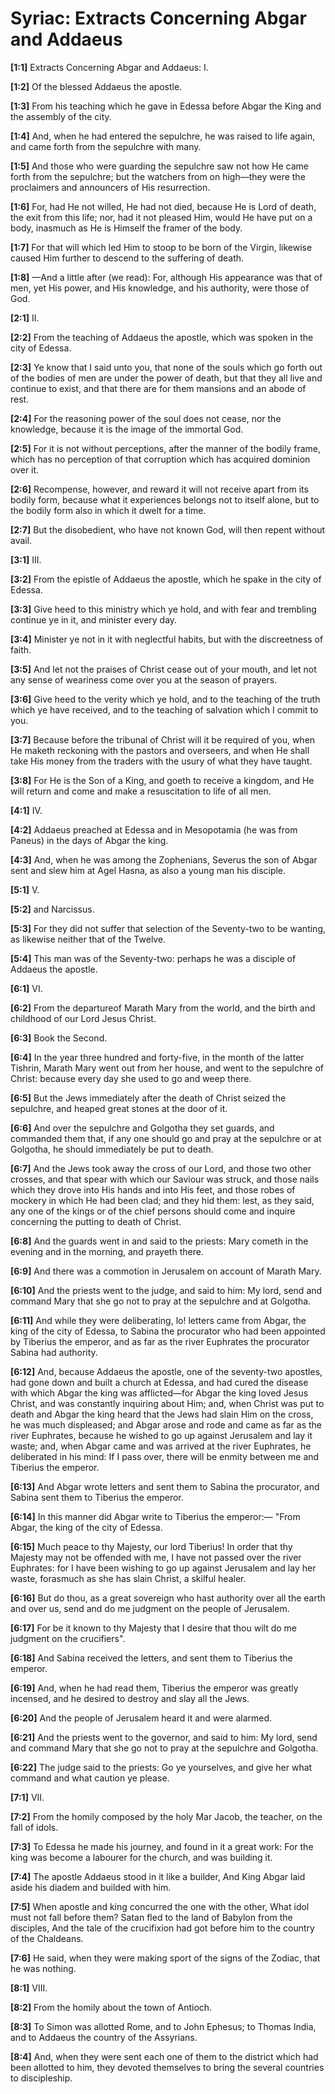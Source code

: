 # Syriac: Extracts Concerning Abgar and Addaeus

**[1:1]** Extracts Concerning Abgar and Addaeus: I.

**[1:2]** Of the blessed Addaeus the apostle.

**[1:3]** From his teaching which he gave in Edessa before Abgar the King and the assembly of the city.

**[1:4]** And, when he had entered the sepulchre, he was raised to life again, and came forth from the sepulchre with many.

**[1:5]** And those who were guarding the sepulchre saw not how He came forth from the sepulchre; but the watchers from on high—they were the proclaimers and announcers of His resurrection.

**[1:6]** For, had He not willed, He had not died, because He is Lord of death, the exit from this life; nor, had it not pleased Him, would He have put on a body, inasmuch as He is Himself the framer of the body.

**[1:7]** For that will which led Him to stoop to be born of the Virgin, likewise caused Him further to descend to the suffering of death.

**[1:8]** —And a little after (we read):  For, although His appearance was that of men, yet His power, and His knowledge, and his authority, were those of God.

**[2:1]** II.

**[2:2]** From the teaching of Addaeus the apostle, which was spoken in the city of Edessa.

**[2:3]** Ye know that I said unto you, that none of the souls which go forth out of the bodies of men are under the power of death, but that they all live and continue to exist, and that there are for them mansions and an abode of rest.

**[2:4]** For the reasoning power of the soul does not cease, nor the knowledge, because it is the image of the immortal God.

**[2:5]** For it is not without perceptions, after the manner of the bodily frame, which has no perception of that corruption which has acquired dominion over it.

**[2:6]** Recompense, however, and reward it will not receive apart from its bodily form, because what it experiences belongs not to itself alone, but to the bodily form also in which it dwelt for a time.

**[2:7]** But the disobedient, who have not known God, will then repent without avail.

**[3:1]** III.

**[3:2]** From the epistle of Addaeus the apostle, which he spake in the city of Edessa.

**[3:3]** Give heed to this ministry which ye hold, and with fear and trembling continue ye in it, and minister every day.

**[3:4]** Minister ye not in it with neglectful habits, but with the discreetness of faith.

**[3:5]** And let not the praises of Christ cease out of your mouth, and let not any sense of weariness come over you at the season of prayers.

**[3:6]** Give heed to the verity which ye hold, and to the teaching of the truth which ye have received, and to the teaching of salvation which I commit to you.

**[3:7]** Because before the tribunal of Christ will it be required of you, when He maketh reckoning with the pastors and overseers, and when He shall take His money from the traders with the usury of what they have taught.

**[3:8]** For He is the Son of a King, and goeth to receive a kingdom, and He will return and come and make a resuscitation to life of all men.

**[4:1]** IV.

**[4:2]** Addaeus preached at Edessa and in Mesopotamia (he was from Paneus) in the days of Abgar the king.

**[4:3]** And, when he was among the Zophenians, Severus the son of Abgar sent and slew him at Agel Hasna, as also a young man his disciple.

**[5:1]** V.

**[5:2]** and Narcissus.

**[5:3]** For they did not suffer that selection of the Seventy-two to be wanting, as likewise neither that of the Twelve.

**[5:4]** This man was of the Seventy-two:  perhaps he was a disciple of Addaeus the apostle.

**[6:1]** VI.

**[6:2]** From the departureof Marath Mary from the world, and the birth and childhood of our Lord Jesus Christ.

**[6:3]** Book the Second.

**[6:4]** In the year three hundred and forty-five, in the month of the latter Tishrin, Marath Mary went out from her house, and went to the sepulchre of Christ:  because every day she used to go and weep there.

**[6:5]** But the Jews immediately after the death of Christ seized the sepulchre, and heaped great stones at the door of it.

**[6:6]** And over the sepulchre and Golgotha they set guards, and commanded them that, if any one should go and pray at the sepulchre or at Golgotha, he should immediately be put to death.

**[6:7]** And the Jews took away the cross of our Lord, and those two other crosses, and that spear with which our Saviour was struck, and those nails which they drove into His hands and into His feet, and those robes of mockery in which He had been clad; and they hid them:  lest, as they said, any one of the kings or of the chief persons should come and inquire concerning the putting to death of Christ.

**[6:8]** And the guards went in and said to the priests:  Mary cometh in the evening and in the morning, and prayeth there.

**[6:9]** And there was a commotion in Jerusalem on account of Marath Mary.

**[6:10]** And the priests went to the judge, and said to him:  My lord, send and command Mary that she go not to pray at the sepulchre and at Golgotha.

**[6:11]** And while they were deliberating, lo! letters came from Abgar, the king of the city of Edessa, to Sabina the procurator who had been appointed by Tiberius the emperor, and as far as the river Euphrates the procurator Sabina had authority.

**[6:12]** And, because Addaeus the apostle, one of the seventy-two apostles, had gone down and built a church at Edessa, and had cured the disease with which Abgar the king was afflicted—for Abgar the king loved Jesus Christ, and was constantly inquiring about Him; and, when Christ was put to death and Abgar the king heard that the Jews had slain Him on the cross, he was much displeased; and Abgar arose and rode and came as far as the river Euphrates, because he wished to go up against Jerusalem and lay it waste; and, when Abgar came and was arrived at the river Euphrates, he deliberated in his mind:  If I pass over, there will be enmity between me and Tiberius the emperor.

**[6:13]** And Abgar wrote letters and sent them to Sabina the procurator, and Sabina sent them to Tiberius the emperor.

**[6:14]** In this manner did Abgar write to Tiberius the emperor:—  "From Abgar, the king of the city of Edessa.

**[6:15]** Much peace to thy Majesty, our lord Tiberius!  In order that thy Majesty may not be offended with me, I have not passed over the river Euphrates:  for I have been wishing to go up against Jerusalem and lay her waste, forasmuch as she has slain Christ, a skilful healer.

**[6:16]** But do thou, as a great sovereign who hast authority over all the earth and over us, send and do me judgment on the people of Jerusalem.

**[6:17]** For be it known to thy Majesty that I desire that thou wilt do me judgment on the crucifiers".

**[6:18]** And Sabina received the letters, and sent them to Tiberius the emperor.

**[6:19]** And, when he had read them, Tiberius the emperor was greatly incensed, and he desired to destroy and slay all the Jews.

**[6:20]** And the people of Jerusalem heard it and were alarmed.

**[6:21]** And the priests went to the governor, and said to him:  My lord, send and command Mary that she go not to pray at the sepulchre and Golgotha.

**[6:22]** The judge said to the priests:  Go ye yourselves, and give her what command and what caution ye please.

**[7:1]** VII.

**[7:2]** From the homily composed by the holy Mar Jacob, the teacher, on the fall of idols.

**[7:3]** To Edessa he made his journey, and found in it a great work:  For the king was become a labourer for the church, and was building it.

**[7:4]** The apostle Addaeus stood in it like a builder,  And King Abgar laid aside his diadem and builded with him.

**[7:5]** When apostle and king concurred the one with the other,  What idol must not fall before them?  Satan fled to the land of Babylon from the disciples,  And the tale of the crucifixion had got before him to the country of the Chaldeans.

**[7:6]** He said, when they were making sport of the signs of the Zodiac, that he was nothing.

**[8:1]** VIII.

**[8:2]** From the homily about the town of Antioch.

**[8:3]** To Simon was allotted Rome, and to John Ephesus; to Thomas India, and to Addaeus the country of the Assyrians.

**[8:4]** And, when they were sent each one of them to the district which had been allotted to him, they devoted themselves to bring the several countries to discipleship.

